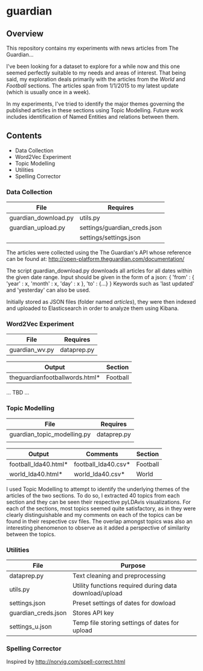 # guardian

## Overview

This repository contains my experiments with news articles from The Guardian...

I've been looking for a dataset to explore for a while now and this one seemed perfectly suitable to my needs and areas of interest.
That being said, my exploration deals primarily with the articles from the _World_ and _Football_ sections. The articles span from 1/1/2015 to my latest update (which is usually once in a week).

In my experiments, I've tried to identify the major themes governing the published articles in these sections using Topic Modelling.
Future work includes identification of Named Entities and relations between them.

## Contents
* Data Collection 
* Word2Vec Experiment
* Topic Modelling 
* Utilities
* Spelling Corrector 

### Data Collection

| File | Requires |
| ---- | ---- |
| guardian_download.py | utils.py |
| guardian_upload.py | settings/guardian_creds.json |
|   | settings/settings.json |

The articles were collected using the The Guardian's API whose reference can be found at: 
http://open-platform.theguardian.com/documentation/

The script guardian_download.py downloads all articles for all dates within the given date range.
Input should be given in the form of a json:
{
  'from' : {
    'year' : x,
    'month' : x,
    'day' : x
    },
  'to' : {...}
}
Keywords such as 'last updated' and 'yesterday' can also be used.

Initially stored as JSON files (folder named _articles_), they were then indexed and uploaded to Elasticsearch in order to analyze them using Kibana.

### Word2Vec Experiment

| File | Requires | 
| ---- | ---- |
| guardian_wv.py | dataprep.py | 

| Output | Section |
| ---- | ---- |
| theguardianfootballwords.html* | Football |

... TBD ...

### Topic Modelling

| File | Requires |
| ---- | ---- |
| guardian_topic_modelling.py | dataprep.py |
|   |   |

| Output | Comments | Section |
| ---- | ---- | ---- |
| football_lda40.html* | football_lda40.csv* | Football |
| world_lda40.html* | world_lda40.csv* | World |

I used Topic Modelling to attempt to identify the underlying themes of the articles of the two sections. To do so, I extracted 40 topics from each section and they can be seen their respective pyLDAvis visualizations. 
For each of the sections, most topics seemed quite satisfactory, as in they were clearly distinguishable and my comments on each of the topics can be found in their respective csv files.
The overlap amongst topics was also an interesting phenomenon to observe as it added a perspective of similarity between the topics.

### Utilities

| File | Purpose |
| ---- | ----|
| dataprep.py | Text cleaning and preprocessing |
| utils.py | Utility functions required during data download/upload |
| settings.json | Preset settings of dates for dowload |
| guardian_creds.json | Stores API key |
| settings_u.json | Temp file storing settings of dates for upload |

### Spelling Corrector

Inspired by http://norvig.com/spell-correct.html
